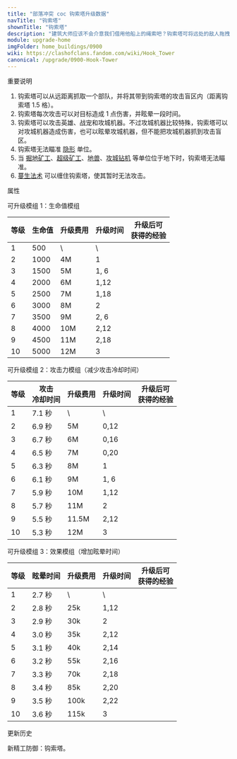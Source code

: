 ```yaml
---
title: "部落冲突 coc 钩索塔升级数据"
navTitle: "钩索塔"
shownTitle: "钩索塔"
description: "建筑大师应该不会介意我们借用他船上的绳索吧？钩索塔可将远处的敌人拖拽过来并击晕。不过攻城机器实在太重了，这招对它们无效！"
module: upgrade-home
imgFolder: home_buildings/0900
wiki: https://clashofclans.fandom.com/wiki/Hook_Tower
canonical: /upgrade/0900-Hook-Tower
---
```


<UnitInfo :folder="$frontmatter.imgFolder" imgSrc="Hook_Tower4_hd.png" :imgAlt="$frontmatter.navTitle"
    description="建筑大师应该不会介意我们借用他船上的绳索吧？<br>钩索塔可将远处的敌人拖拽过来并击晕。不过攻城机器实在太重了，这招对它们无效！"
    :isSmallImg="true" />

<SmallTitle>重要说明</SmallTitle>

1. 钩索塔可以从远距离抓取一个部队，并将其带到钩索塔的攻击盲区内（距离钩索塔 1.5 格）。
2. 钩索塔每次攻击可以对目标造成 1 点伤害，并眩晕一段时间。
3. 钩索塔可以攻击英雄、战宠和攻城机器。不过攻城机器比较特殊，钩索塔可以对攻城机器造成伤害，也可以眩晕攻城机器，但不能把攻城机器抓到攻击盲区。
4. 钩索塔无法瞄准 [隐形](/upgrade/0106-Invisibility-Spell) 单位。
5. 当 [掘地矿工](/upgrade/000b-Miner)、[超级矿工](/upgrade/060e-Super-Miner)、[地兽](/upgrade/0285-Diggy)、[攻城钻机](/upgrade/0246-Battle-Drill) 等单位位于地下时，钩索塔无法瞄准。
6. [蔓生法术](/upgrade/0185-Overgrowth-Spell) 可以缠住钩索塔，使其暂时无法攻击。

<SmallTitle>属性</SmallTitle>

<UnitProperties>
    <UnitProperty pKey="占地面积" pValue="3×3" />
    <UnitProperty pKey="判定面积" pValue="2×2" :isJudgeSquare="true" />
    <UnitProperty pKey="伤害类型" pValue="单体伤害" />
    <UnitProperty pKey="攻击的目标" pValue="地面和空中目标" />
    <UnitProperty pKey="攻击距离" pValue="4 - 15 格" />
    <UnitProperty pKey="每次伤害" pValue="1" />
    <UnitProperty pKey="推出时的最高大本等级" pValue="17" />
</UnitProperties>

<SmallTitle>可升级模组 1：生命值模组</SmallTitle>

<UnitTable :tableExtraInfo="tableExtraInfo1">

| 等级 | 生命值 | 升级费用 | 升级时间 |升级后可<br>获得的经验|
| ---- |   ---  |   ---   |   ---   |         ---        |
|   1  |   500  |     \   |    \    |                    |
|   2  |  1000  |    4M   |   1     |                    |
|   3  |  1500  |    5M   |   1, 6  |                    |
|   4  |  2000  |    6M   |   1,12  |                    |
|   5  |  2500  |    7M   |   1,18  |                    |
|   6  |  3000  |    8M   |   2     |                    |
|   7  |  3500  |    9M   |   2, 6  |                    |
|   8  |  4000  |   10M   |   2,12  |                    |
|   9  |  4500  |   11M   |   2,18  |                    |
|  10  |  5000  |   12M   |   3     |                    |
</UnitTable>

<SmallTitle>可升级模组 2：攻击力模组（减少攻击冷却时间）</SmallTitle>

<UnitTable :tableExtraInfo="tableExtraInfo2">

| 等级 | 攻击<br>冷却时间 | 升级费用 | 升级时间 |升级后可<br>获得的经验|
| ---- |       ---       |    ---  |   ---   |         ---        |
|   1  |      7.1 秒     |      \  |    \    |                    |
|   2  |      6.9 秒     |     5M  |   0,12  |                    |
|   3  |      6.7 秒     |     6M  |   0,16  |                    |
|   4  |      6.5 秒     |     7M  |   0,20  |                    |
|   5  |      6.3 秒     |     8M  |   1     |                    |
|   6  |      6.1 秒     |     9M  |   1, 6  |                    |
|   7  |      5.9 秒     |    10M  |   1,12  |                    |
|   8  |      5.7 秒     |    11M  |   2     |                    |
|   9  |      5.5 秒     |  11.5M  |   2,12  |                    |
|  10  |      5.3 秒     |    12M  |   3     |                    |
</UnitTable>

<SmallTitle>可升级模组 3：效果模组（增加眩晕时间）</SmallTitle>

<UnitTable :tableExtraInfo="tableExtraInfo3">

| 等级 | 眩晕时间 | 升级费用 | 升级时间 |升级后可<br>获得的经验|
| ---- |   ---   |    ---  |   ---   |         ---        |
|   1  |  2.7 秒 |      \  |    \    |                    |
|   2  |  2.8 秒 |    25k  |   1,12  |                    |
|   3  |  2.9 秒 |    30k  |   2     |                    |
|   4  |  3.0 秒 |    35k  |   2,12  |                    |
|   5  |  3.1 秒 |    40k  |   2,14  |                    |
|   6  |  3.2 秒 |    55k  |   2,16  |                    |
|   7  |  3.3 秒 |    70k  |   2,18  |                    |
|   8  |  3.4 秒 |    85k  |   2,20  |                    |
|   9  |  3.5 秒 |   100k  |   2,22  |                    |
|  10  |  3.6 秒 |   115k  |   3     |                    |
</UnitTable>

<SmallTitle>更新历史</SmallTitle>

<Timeline>
    <TimelineItem date="2025/06/16">
        <TimelineRow>新精工防御：钩索塔。</TimelineRow>
    </TimelineItem>
    <TimelineItem :historyBottom="true" />
</Timeline>

<script setup>
const tableExtraInfo1 = [
    {
        "column": 2,
        "type": "cost",
        "gpClass": "building",
        "icon": "Elixir"
    },
    {
        "column": 3,
        "type": "time",
        "gpClass": "building"
    },
    {
        "column": 4,
        "type": "exp",
        "icon": "Exp"
    },
];
const tableExtraInfo2 = [
    {
        "column": 2,
        "type": "cost",
        "gpClass": "building",
        "icon": "Gold"
    },
    {
        "column": 3,
        "type": "time",
        "gpClass": "building"
    },
    {
        "column": 4,
        "type": "exp",
        "icon": "Exp"
    },
];
const tableExtraInfo3 = [
    {
        "column": 2,
        "type": "cost",
        "gpClass": "building",
        "icon": "Dark_Elixir"
    },
    {
        "column": 3,
        "type": "time",
        "gpClass": "building"
    },
    {
        "column": 4,
        "type": "exp",
        "icon": "Exp"
    },
];
</script>